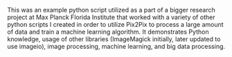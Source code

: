 This was an example python script utilized as a part of a bigger research project at Max Planck Florida Institute that worked with a variety of other python scripts
I created in order to utilize Pix2Pix to process a large amount of data and train a machine learning algorithm. It demonstrates Python knowledge, usage of other libraries
(ImageMagick initially, later updated to use imageio), image processing, machine learning, and big data processing.
